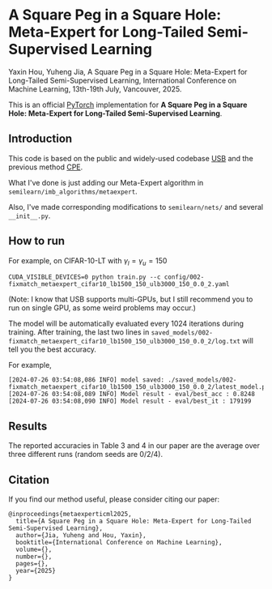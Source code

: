 # A Square Peg in a Square Hole: Meta-Expert for Long-Tailed Semi-Supervised Learning
Yaxin Hou, Yuheng Jia, A Square Peg in a Square Hole: Meta-Expert for Long-Tailed Semi-Supervised Learning, International Conference on Machine Learning, 13th-19th July, Vancouver, 2025.

This is an official [PyTorch](http://pytorch.org) implementation for **A Square Peg in a Square Hole: Meta-Expert for Long-Tailed Semi-Supervised Learning**.

## Introduction
This code is based on the public and widely-used codebase [USB](https://github.com/microsoft/Semi-supervised-learning) and the previous method [CPE](https://github.com/machengcheng2016/CPE-LTSSL).

What I've done is just adding our Meta-Expert algorithm in `semilearn/imb_algorithms/metaexpert`.

Also, I've made corresponding modifications to `semilearn/nets/` and several `__init__.py`.

## How to run
For example, on CIFAR-10-LT with $\gamma_l=\gamma_u=150$

```
CUDA_VISIBLE_DEVICES=0 python train.py --c config/002-fixmatch_metaexpert_cifar10_lb1500_150_ulb3000_150_0.0_2.yaml
```

(Note: I know that USB supports multi-GPUs, but I still recommend you to run on single GPU, as some weird problems may occur.)

The model will be automatically evaluated every 1024 iterations during training. After training, the last two lines in `saved_models/002-fixmatch_metaexpert_cifar10_lb1500_150_ulb3000_150_0.0_2/log.txt` will tell you the best accuracy. 

For example,
```
[2024-07-26 03:54:08,086 INFO] model saved: ./saved_models/002-fixmatch_metaexpert_cifar10_lb1500_150_ulb3000_150_0.0_2/latest_model.pth
[2024-07-26 03:54:08,089 INFO] Model result - eval/best_acc : 0.8248
[2024-07-26 03:54:08,090 INFO] Model result - eval/best_it : 179199
```

## Results

The reported accuracies in Table 3 and 4 in our paper are the average over three different runs (random seeds are 0/2/4). 

## Citation

If you find our method useful, please consider citing our paper:

  ```
  @inproceedings{metaexperticml2025,
    title={A Square Peg in a Square Hole: Meta-Expert for Long-Tailed Semi-Supervised Learning},
    author={Jia, Yuheng and Hou, Yaxin},
    booktitle={International Conference on Machine Learning},
    volume={},
    number={},
    pages={},
    year={2025}
  }
  ```
